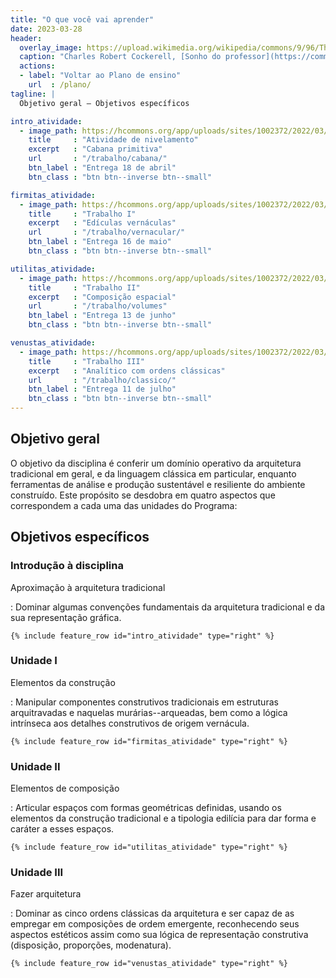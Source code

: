 ```yaml
---
title: "O que você vai aprender"
date: 2023-03-28
header:
  overlay_image: https://upload.wikimedia.org/wikipedia/commons/9/96/The_Professor%27s_Dream_(1848).jpeg
  caption: "Charles Robert Cockerell, [Sonho do professor](https://commons.wikimedia.org/wiki/File:The_Professor's_Dream_(1848).jpeg), 1848"
  actions:
  - label: "Voltar ao Plano de ensino"
    url  : /plano/
tagline: |
  Objetivo geral – Objetivos específicos

intro_atividade:
  - image_path: https://hcommons.org/app/uploads/sites/1002372/2022/03/640px-Киргизские_кибитки_на_реке_Чу-crop.jpg
    title     : "Atividade de nivelamento"
    excerpt   : "Cabana primitiva"
    url       : "/trabalho/cabana/"
    btn_label : "Entrega 18 de abril"
    btn_class : "btn btn--inverse btn--small"

firmitas_atividade:
  - image_path: https://hcommons.org/app/uploads/sites/1002372/2022/03/640px-Johan_Christian_Dahl_-_View_of_Hjelle_in_Valdres_-_NG.M.00426-021_-_National_Museum_of_Art_Architecture_and_Design-crop.jpg
    title     : "Trabalho I"
    excerpt   : "Edículas vernáculas"
    url       : "/trabalho/vernacular/"
    btn_label : "Entrega 16 de maio"
    btn_class : "btn btn--inverse btn--small"

utilitas_atividade:
  - image_path: https://hcommons.org/app/uploads/sites/1002372/2022/03/640px-hagia_sophia-29a_Coupe_longitudinale_et_vue_sur_latrium-crop.jpg
    title     : "Trabalho II"
    excerpt   : "Composição espacial"
    url       : "/trabalho/volumes"
    btn_label : "Entrega 13 de junho"
    btn_class : "btn btn--inverse btn--small"

venustas_atividade:
  - image_path: https://hcommons.org/app/uploads/sites/1002372/2022/03/analytique-crop.jpg
    title     : "Trabalho III"
    excerpt   : "Analítico com ordens clássicas"
    url       : "/trabalho/classico/"
    btn_label : "Entrega 11 de julho"
    btn_class : "btn btn--inverse btn--small"
---
```


## Objetivo geral ##

O objetivo da disciplina é conferir um domínio operativo da arquitetura
tradicional em geral, e da linguagem clássica em particular, enquanto
ferramentas de análise e produção sustentável e resiliente do ambiente
construído. Este propósito se desdobra em quatro aspectos que
correspondem a cada uma das unidades do Programa:

## Objetivos específicos ##

### Introdução à disciplina ###

Aproximação à arquitetura tradicional

: Dominar algumas convenções fundamentais da arquitetura tradicional e
  da sua representação gráfica.

```{=html}
{% include feature_row id="intro_atividade" type="right" %}
```

### Unidade I ###

Elementos da construção

: Manipular componentes construtivos tradicionais em estruturas
  arquitravadas e naquelas murárias--arqueadas, bem como a lógica
  intrínseca aos detalhes construtivos de origem vernácula.

```{=html}
{% include feature_row id="firmitas_atividade" type="right" %}
```

### Unidade II ###

Elementos de composição

: Articular espaços com formas geométricas definidas, usando os
  elementos da construção tradicional e a tipologia edilícia para
  dar forma e caráter a esses espaços.

```{=html}
{% include feature_row id="utilitas_atividade" type="right" %}
```

### Unidade III ###

Fazer arquitetura

: Dominar as cinco ordens clássicas da arquitetura e ser capaz de as
  empregar em composições de ordem emergente, reconhecendo seus
  aspectos estéticos assim como sua lógica de representação
  construtiva (disposição, proporções, modenatura).

```{=html}
{% include feature_row id="venustas_atividade" type="right" %}
```

